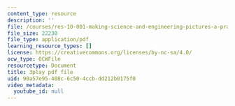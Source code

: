 ```yaml
---
content_type: resource
description: ''
file: /courses/res-10-001-making-science-and-engineering-pictures-a-practical-guide-to-presenting-your-work-spring-2016/90a57e95408c6c504ccbdd212b0175f0_OWAEr2egtsI.pdf
file_size: 22230
file_type: application/pdf
learning_resource_types: []
license: https://creativecommons.org/licenses/by-nc-sa/4.0/
ocw_type: OCWFile
resourcetype: Document
title: 3play pdf file
uid: 90a57e95-408c-6c50-4ccb-dd212b0175f0
video_metadata:
  youtube_id: null
---
```

